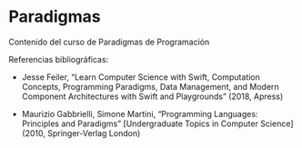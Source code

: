 # Paradigmas
Contenido del curso de Paradigmas de Programación

Referencias bibliográficas:

* Jesse Feiler, “Learn Computer Science with Swift, Computation Concepts, Programming Paradigms, Data Management, and Modern Component Architectures with Swift and Playgrounds” (2018, Apress)

* Maurizio Gabbrielli, Simone Martini, “Programming Languages: Principles and Paradigms” [Undergraduate Topics in Computer Science] (2010, Springer-Verlag London)
